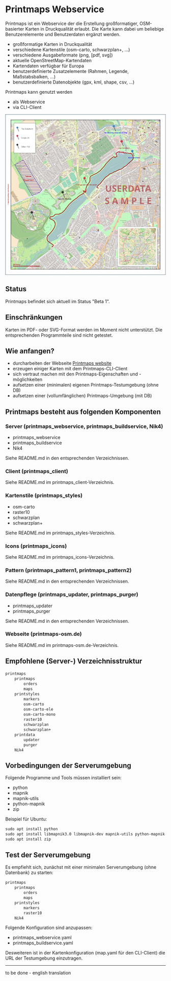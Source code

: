 # Printmaps Webservice

Printmaps ist ein Webservice der die Erstellung großformatiger, OSM-basierter Karten in Druckqualität erlaubt.
Die Karte kann dabei um beliebige Benutzerelemente und Benutzerdaten ergänzt werden.

* großformatige Karten in Druckqualität
* verschiedene Kartenstile (osm-carto, schwarzplan+, ...)
* verschiedene Ausgabeformate (png, [pdf, svg])
* aktuelle OpenStreetMap-Kartendaten
* Kartendaten verfügbar für Europa
* benutzerdefinierte Zusatzelemente (Rahmen, Legende, Maßstabsbalken, ...)
* benutzerdefinierte Datenobjekte (gpx, kml, shape, csv, ...)

Printmaps kann genutzt werden
* als Webservice
* via CLI-Client

![](sample1.png)

## Status
Printmaps befindet sich aktuell im Status "Beta 1".

## Einschränkungen
Karten im PDF- oder SVG-Format werden im Moment nicht unterstützt. Die entsprechenden Programmteile sind nicht getestet.

## Wie anfangen?
* durcharbeiten der Webseite [Printmaps website](http://printmaps-osm.de:8080/)
* erzeugen einiger Karten mit dem Printmaps-CLI-Client
* sich vertraut machen mit den Printmaps-Eigenschaften und -möglichkeiten 
* aufsetzen einer (minimalen) eigenen Printmaps-Testumgebung (ohne DB)
* aufsetzen einer (vollumfänglichen) Printmaps-Umgebung (mit DB)

## Printmaps besteht aus folgenden Komponenten

### Server (printmaps_webservice, printmaps_buildservice, Nik4)
* printmaps_webservice
* printmaps_buildservice
* Nik4

Siehe README.md in den entsprechenden Verzeichnissen.

### Client (printmaps_client)
Siehe README.md im printmaps_client-Verzeichnis.

### Kartenstile (printmaps_styles)
* osm-carto
* raster10
* schwarzplan
* schwarzplan+

Siehe README.md im printmaps_styles-Verzeichnis.

### Icons (printmaps_icons)
Siehe README.md im printmaps_icons-Verzeichnis.

### Pattern (printmaps_pattern1, printmaps_pattern2)
Siehe README.md in den entsprechenden Verzeichnissen.

### Datenpflege (printmaps_updater, printmaps_purger)
* printmaps_updater
* printmaps_purger

Siehe README.md in den entsprechenden Verzeichnissen.

### Webseite (printmaps-osm.de)
Siehe README.md im printmaps-osm.de-Verzeichnis.

## Empfohlene (Server-) Verzeichnisstruktur

    printmaps
        printmaps
            orders
            maps
        printstyles
            markers
            osm-carto
            osm-carto-ele
            osm-carto-mono
            raster10
            schwarzplan
            schwarzplan+
        printdata
            updater
            purger
        Nik4

## Vorbedingungen der Serverumgebung
Folgende Programme und Tools müssen installiert sein:
* python
* mapnik
* mapnik-utils
* python-mapnik
* zip

Beispiel für Ubuntu:

    sudo apt install python 
    sudo apt install libmapnik3.0 libmapnik-dev mapnik-utils python-mapnik
    sudo apt install zip

## Test der Serverumgebung
Es empfiehlt sich, zunächst mit einer minimalen Serverumgebung (ohne Datenbank) zu starten:

    printmaps
        printmaps
            orders
            maps
        printstyles
            markers
            raster10
        Nik4

Folgende Konfiguration sind anzupassen:
* printmaps_webservice.yaml
* printmaps_buildservice.yaml

Desweiteren ist in der Kartenkonfiguration (map.yaml für den CLI-Client) die URL der Testumgebung einzutragen. 

---

to be done - english translation
